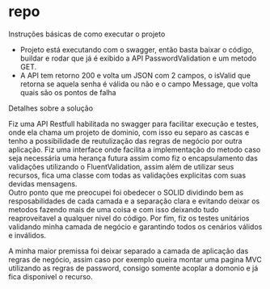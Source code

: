# repo

Instruções básicas de como executar o projeto

 - Projeto está executando com o swagger, então basta baixar o código, buildar e rodar que já é exibido a API PasswordValidation e um metodo GET.
 - A API tem retorno 200 e volta um JSON com 2 campos, o isValid que retorna se aquela senha é válida ou não e o campo Message, que volta quais são os pontos de falha

Detalhes sobre a solução

  Fiz uma API Restfull habilitada no swagger para facilitar execução e testes, onde ela chama um projeto de dominio, com isso eu separo as cascas e tenho a possibilidade de reutulização das regras de negócio por outra aplicação. Fiz uma interface onde facilita a implementação do metodo caso seja necessária uma herança futura assim como fiz o encapsulamento das validações utilizando o FluentValidation, assim além de utilizar seus recursos, fica uma classe com todas as validações explicitas com suas devidas mensagens.     
  Outro ponto que me preocupei foi obedecer o SOLID dividindo bem as resposabilidades de cada camada e a separação clara e evitando deixar os metodos fazendo mais de uma coisa e com isso deixando tudo reaproveitavel a qualquer nivel do código. Por fim, fiz os testes unitários validando minha camada de negócio e garantindo todos os cenários válidos e inválidos.

  A minha maior premissa foi deixar separado a camada de aplicação das regras de negócio, assim caso por exemplo queira montar uma pagina MVC utilizando as regras de password, consigo somente acoplar a domonio e já fica disponivel o recurso.
